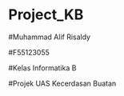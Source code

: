 # Project_KB

#Muhammad Alif Risaldy

#F55123055

#Kelas Informatika B

#Projek UAS Kecerdasan Buatan
